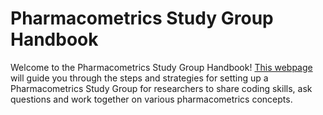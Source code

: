 # Pharmacometrics Study Group Handbook

Welcome to the Pharmacometrics Study Group Handbook! [This webpage](http://isop-phmx.github.io/studyGroupHandbook/) will guide you through the steps and strategies for setting up a Pharmacometrics Study Group for researchers to share coding skills, ask questions and work together on various pharmacometrics concepts.
